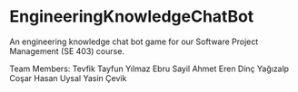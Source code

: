 # EngineeringKnowledgeChatBot
An engineering knowledge chat bot game for our Software Project Management (SE 403) course.


Team Members:
Tevfik Tayfun Yılmaz
Ebru Sayil
Ahmet Eren Dinç
Yağızalp Coşar
Hasan Uysal
Yasin Çevik
